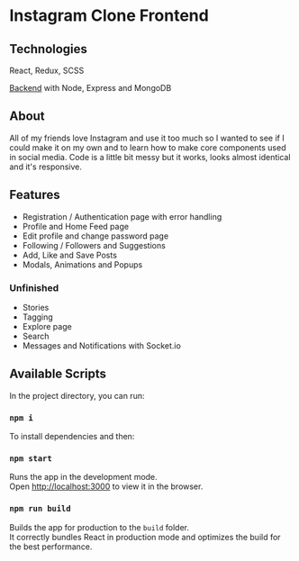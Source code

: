 # Instagram Clone Frontend

## Technologies

React, Redux, SCSS

[Backend](https://github.com/LuxABrax/instagram-clone-backend) with Node, Express and MongoDB

## About

All of my friends love Instagram and use it too much so I wanted to see if I could make it on my own and to learn how to make core components used in social media.
Code is a little bit messy but it works, looks almost identical and it's responsive.

## Features

- Registration / Authentication page with error handling
- Profile and Home Feed page
- Edit profile and change password page
- Following / Followers and Suggestions
- Add, Like and Save Posts
- Modals, Animations and Popups

### Unfinished

- Stories
- Tagging
- Explore page
- Search
- Messages and Notifications with Socket.io

## Available Scripts

In the project directory, you can run:

### `npm i`

To install dependencies and then:

### `npm start`

Runs the app in the development mode.<br />
Open [http://localhost:3000](http://localhost:3000) to view it in the browser.

### `npm run build`

Builds the app for production to the `build` folder.<br />
It correctly bundles React in production mode and optimizes the build for the best performance.
